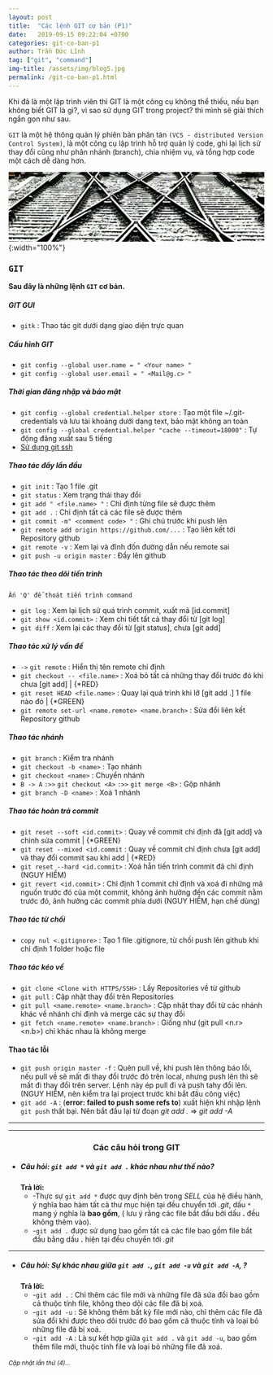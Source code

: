 ```yaml
---
layout: post
title:  "Các lệnh GIT cơ bản (P1)"
date:   2019-09-15 09:22:04 +0700
categories: git-co-ban-p1
author: Trần Đức Lĩnh
tag: ["git", "command"]
img-title: /assets/img/blog5.jpg
permalink: /git-co-ban-p1.html
---
```

Khi đã là một lập trình viên thì GIT là một công cụ không thể thiếu, nếu bạn không biết GIT là gì?, vì sao sử dụng GIT trong project? thì mình sẽ giải thích ngắn gọn như sau.<br/>

`GIT` là một hệ thông quản lý phiên bản phân tán `(VCS - distributed Version Control System)`, là một công cụ lập trình hỗ trợ quản lý code, ghi lại lịch sử thay đổi cũng như phân nhánh (branch), chia nhiệm vụ, và tổng hợp code một cách dễ dàng hơn.

![image-title-here](/assets/img/img-post/GIT-p1/GIT.jpg){:width="100%"}

### <kbd>GIT</kbd>
**Sau đây là những lệnh `GIT` cơ bản.**
##### GIT GUI
* `gitk` : Thao tác git dưới dạng giao diện trực quan

##### Cấu hình GIT
* `git config --global user.name = " <Your name> "`
* `git config --global user.email = " <Mail@g.c> "`

##### Thời gian đăng nhập và bảo mật
* `git config --global credential.helper store` : Tạo một file ~/.git-credentials và lưu tài khoảng dưới dạng text, bảo mật không an toàn
* `git config --global credential.helper "cache --timeout=18000"` : Tự động đăng xuất sau 5 tiếng
* [Sử dụng git ssh](https://inchoo.net/dev-talk/how-to-generate-ssh-keys-for-git-authorization/)

##### Thao tác đẩy lần đầu
* `git init` : Tạo 1 file .git
* `git status` : Xem trạng thái thay đổi
* `git add " <file.name> "` : Chỉ định từng file sẽ được thêm
* `git add .` : Chỉ định tất cả các file sẽ được thêm
* `git commit -m" <comment code> "` : Ghi chú trước khi push lên
* `git remote add origin https://github.com/...` : Tạo liên kết tới Repository github
* `git remote -v` : Xem lại và đỉnh đốn đường dẫn nếu remote sai
* `git push -u origin master` : Đẩy lên github

##### Thao tác theo dõi tiến trình

`Ấn 'Q' để thoát tiến trình command`

* `git log` : Xem lại lịch sử quá trình commit, xuất mã [id.commit]
* `git show <id.commit>` : Xem chi tiết tất cả thay đổi từ [git log]
* `git diff` : Xem lại các thay đổi từ [git status], chưa [git add]

##### Thao tác xử lý vấn đề
* `->` `git remote` : Hiển thị tên remote chỉ định
* `git checkout -- <file.name>` : Xoá bỏ tất cả những thay đổi trước đó khi chưa [git add] | {*RED}
* `git reset HEAD <file.name>` : Quay lại quá trình khi lỡ [git add .] 1 file nào đó | {*GREEN}
* `git remote set-url <name.remote> <name.branch>` : Sửa đổi liên kết Repository github

##### Thao tác nhánh
* `git branch` : Kiểm tra nhánh
* `git checkout -b <name>` : Tạo nhánh
* `git checkout <name>` : Chuyển nhánh
* `B -> A` `:>>` `git checkout <A>` `:>>` `git merge <B>` : Gộp nhánh
* `git branch -D <name>` : Xoá 1 nhánh

##### Thao tác hoàn trả commit
* `git reset --soft <id.commit>` : Quay về commit chỉ định đã [git add] và chỉnh sửa commit | {*GREEN}
* `git reset --mixed <id.commit` : Quay về commit chỉ định chưa [git add] và thay đổi commit sau khi add | {*RED}
* `git reset --hard <id.commit>` : Xoá hẵn tiến trình commit đã chỉ định (NGUY HIỂM)
* `git revert <id.commit>` : Chỉ định 1 commit chỉ định và xoá đi những mã nguồn trước đó của một commit, không ảnh hưởng đến các commit nằm trước đó, ảnh hưởng các commit phía dưới (NGUY HIỂM, hạn chế dùng)

##### Thao tác từ chối
* `copy nul <.gitignore>` : Tạo 1 file .gitignore, từ chối push lên github khi chỉ định 1 folder hoặc file


##### Thao tác kéo về
* `git clone <Clone with HTTPS/SSH>` : Lấy Repositories về từ github
* `git pull` : Cập nhật thay đổi trên Repositories
* `git pull <name.remote> <name.branch>` : Cập nhật thay đổi từ các nhánh khác về nhánh chỉ định và merge các sự thay đổi
* `git fetch <name.remote> <name.branch>` : Giống như (git pull <n.r> <n.b>) chỉ khác nhau là không merge

#### Thao tác lỗi
* `git push origin master -f` : Quên pull về, khi push lên thông báo lỗi, nếu pull về sẽ mất đi thay đổi trước đó trên local, nhưng push lên thì sẽ mất đi thay đổi trên server. Lệnh này ép pull đi và push tahy đổi lên. (NGUY HIỂM, nên kiểm tra lại project trước khi bắt đầu công việc)
* `git add -A` : (**error: failed to push some refs to**) xuất hiện khi nhập lệnh `git push` thất bại. Nên bắt đầu lại từ đoạn *git add .* => *git add -A*

***
***

### <center>Các câu hỏi trong GIT</center>

* ##### **Câu hỏi:** `git add *` và `git add .` khác nhau như thế nào?
    **Trả lời:**
    * -Thực sự  `git add *` được quy định bên trong *SELL* của hệ điều hành, ý nghĩa bao hàm tất cả thư mục hiện tại đều chuyển tới *.git*, dấu `*` mang ý nghĩa là **bao gồm**, ( lưu ý rằng các file bắt đầu bởi dấu **.** đều không thêm vào).
    *   -`git add .` được sử dụng bao gồm tất cả các file bao gồm file bắt đầu bằng dấu **.** hiện tại đều chuyển tới *.git*

***

* ##### **Câu hỏi:** Sự khác nhau giữa `git add .`, `git add -u` và `git add -A`, ?
    **Trả lời:** 
    * -`git add .` : Chỉ thêm các file mới và những file đã sửa đổi bao gồm cả thuộc tính file, không theo dõi các file đã bị xoá.
    * -`git add -u` : Sẽ không thêm bất kỳ file mới nào, chỉ thêm các file đã sửa đổi khi được theo dõi trước đó bao gồm cã thuộc tính và loại bỏ những file đã bị xoá.
    * -`git add -A` : Là sự kết hợp giữa `git add .` và `git add -u`, bao gồm thêm file mới, thuộc tính file và loại bỏ những file đã xoá.

*<small>Cập nhật lần thứ (4)...</small>*